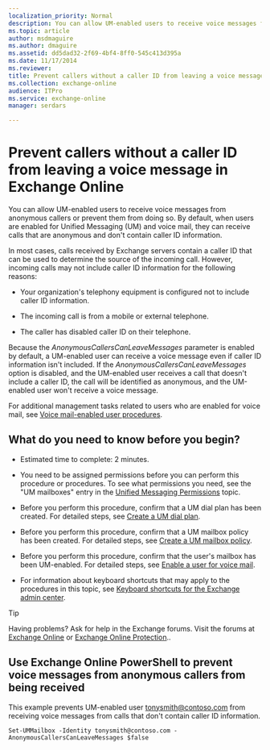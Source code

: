```yaml
---
localization_priority: Normal
description: You can allow UM-enabled users to receive voice messages from anonymous callers or prevent them from doing so. By default, when users are enabled for Unified Messaging (UM) and voice mail, they can receive calls that are anonymous and don't contain caller ID information.
ms.topic: article
author: msdmaguire
ms.author: dmaguire
ms.assetid: dd5dad32-2f69-4bf4-8ff0-545c413d395a
ms.date: 11/17/2014
ms.reviewer: 
title: Prevent callers without a caller ID from leaving a voice message in Exchange Online
ms.collection: exchange-online
audience: ITPro
ms.service: exchange-online
manager: serdars

---
```


# Prevent callers without a caller ID from leaving a voice message in Exchange Online

You can allow UM-enabled users to receive voice messages from anonymous callers or prevent them from doing so. By default, when users are enabled for Unified Messaging (UM) and voice mail, they can receive calls that are anonymous and don't contain caller ID information.

In most cases, calls received by Exchange servers contain a caller ID that can be used to determine the source of the incoming call. However, incoming calls may not include caller ID information for the following reasons:

- Your organization's telephony equipment is configured not to include caller ID information.

- The incoming call is from a mobile or external telephone.

- The caller has disabled caller ID on their telephone.

Because the _AnonymousCallersCanLeaveMessages_ parameter is enabled by default, a UM-enabled user can receive a voice message even if caller ID information isn't included. If the _AnonymousCallersCanLeaveMessages_ option is disabled, and the UM-enabled user receives a call that doesn't include a caller ID, the call will be identified as anonymous, and the UM-enabled user won't receive a voice message.

For additional management tasks related to users who are enabled for voice mail, see [Voice mail-enabled user procedures](voice-mail-enabled-user-procedures.md).

## What do you need to know before you begin?

- Estimated time to complete: 2 minutes.

- You need to be assigned permissions before you can perform this procedure or procedures. To see what permissions you need, see the "UM mailboxes" entry in the [Unified Messaging Permissions](https://technet.microsoft.com/library/d326c3bc-8f33-434a-bf02-a83cc26a5498.aspx) topic.

- Before you perform this procedure, confirm that a UM dial plan has been created. For detailed steps, see [Create a UM dial plan](../../voice-mail-unified-messaging/connect-voice-mail-system/create-um-dial-plan.md).

- Before you perform this procedure, confirm that a UM mailbox policy has been created. For detailed steps, see [Create a UM mailbox policy](create-um-mailbox-policy.md).

- Before you perform this procedure, confirm that the user's mailbox has been UM-enabled. For detailed steps, see [Enable a user for voice mail](enable-a-user-for-voice-mail.md).

- For information about keyboard shortcuts that may apply to the procedures in this topic, see [Keyboard shortcuts for the Exchange admin center](../../accessibility/keyboard-shortcuts-in-admin-center.md).

> [!TIP]
> Having problems? Ask for help in the Exchange forums. Visit the forums at [Exchange Online](https://go.microsoft.com/fwlink/p/?linkId=267542) or [Exchange Online Protection](https://go.microsoft.com/fwlink/p/?linkId=285351)..

## Use Exchange Online PowerShell to prevent voice messages from anonymous callers from being received

This example prevents UM-enabled user tonysmith@contoso.com from receiving voice messages from calls that don't contain caller ID information.

```
Set-UMMailbox -Identity tonysmith@contoso.com -AnonymousCallersCanLeaveMessages $false
```
